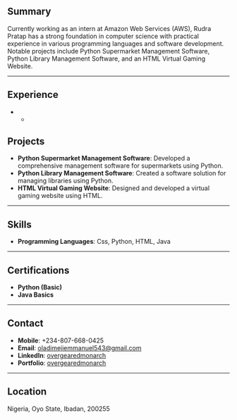 ## Summary
Currently working as an intern at Amazon Web Services (AWS), Rudra Pratap has a strong foundation in computer science with practical experience in various programming languages and software development. Notable projects include Python Supermarket Management Software, Python Library Management Software, and an HTML Virtual Gaming Website.

---

## Experience

* * 

## Projects

- **Python Supermarket Management Software**: Developed a comprehensive management software for supermarkets using Python.
- **Python Library Management Software**: Created a software solution for managing libraries using Python.
- **HTML Virtual Gaming Website**: Designed and developed a virtual gaming website using HTML.

---

## Skills

- **Programming Languages**: Css, Python, HTML, Java

---

## Certifications

- **Python (Basic)**
- **Java Basics**

---

## Contact

- **Mobile**: +234-807-668-0425
- **Email**: [oladimejiemmanuel543@gmail.com](oladimejiemmanuel543@gmail.com)
- **LinkedIn**: [overgearedmonarch](https://www.linkedin.com/in/overgearedmonarch/)
- **Portfolio**: [overgearedmonarch](https://overgearedmonarch.github.io/PORTFOLIO/)

---

## Location

Nigeria, Oyo State, Ibadan, 200255
